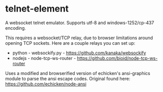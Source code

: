 # telnet-element
A websocket telnet emulator. Supports utf-8 and windows-1252/cp-437 encoding.

This requires a websocket/TCP relay, due to browser limitations around opening TCP sockets. Here are a couple relays you can set up:<br>
* python - websockify.py - https://github.com/kanaka/websockify
* nodejs - node-tcp-ws-router - https://github.com/bioid/node-tcp-ws-router

Uses a modified and browserified version of echicken's ansi-graphics module to parse the ansi escape codes. Original found here: https://github.com/echicken/node-ansi
